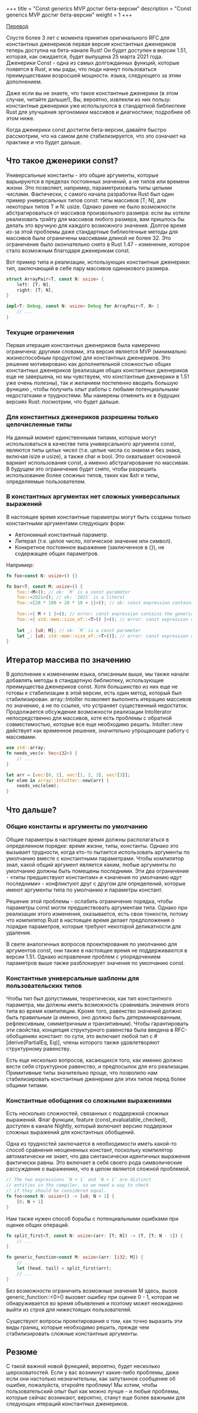 +++
title = "Const generics MVP достиг бета-версии"
description = "Const generics MVP достиг бета-версии"
weight = 1
+++

[Перевод](https://blog.rust-lang.org/2021/02/26/const-generics-mvp-beta.html)

Спустя более 3 лет с момента принятия оригинального RFC для константных дженериков первая версия константных дженериков теперь доступна на бета-канале Rust! Он будет доступен в версии 1.51, которая, как ожидается, будет выпущена 25 марта 2021 года. Дженерики Const - одна из самых долгожданных функций, которые появятся в Rust, и мы рады, что люди начнут пользоваться преимуществами возросшей мощности. языка, следующего за этим дополнением.

Даже если вы не знаете, что такое константные дженерики (в этом случае, читайте дальше!), Вы, вероятно, извлекли из них пользу: константные дженерики уже используются в стандартной библиотеке Rust для улучшения эргономики массивов и диагностики; подробнее об этом ниже.

Когда дженерики const достигли бета-версии, давайте быстро рассмотрим, что на самом деле стабилизируется, что это означает на практике и что будет дальше.

## Что такое дженерики const?

Универсальные константы - это общие аргументы, которые варьируются в пределах постоянных значений, а не типов или времени жизни. Это позволяет, например, параметризовать типы целыми числами. Фактически, с самого начала разработки Rust был один пример универсальных типов const: типы массивов [T; N], для некоторых типов T и N: usize. Однако ранее не было возможности абстрагироваться от массивов произвольного размера: если вы хотели реализовать трэйту для массивов любого размера, вам пришлось бы делать это вручную для каждого возможного значения. Долгое время из-за этой проблемы даже стандартные библиотечные методы для массивов были ограничены массивами длиной не более 32. Это ограничение было окончательно снято в Rust 1.47 - изменение, которое стало возможным благодаря дженерикам const.

Вот пример типа и реализации, использующих константные дженерики: тип, заключающий в себе пару массивов одинакового размера. 

```rust
struct ArrayPair<T, const N: usize> {
    left: [T; N],
    right: [T; N],
}

impl<T: Debug, const N: usize> Debug for ArrayPair<T, N> {
    // ...
}
```

### Текущие ограничения

Первая итерация константных дженериков была намеренно ограничена: другими словами, эта версия является MVP (минимально жизнеспособным продуктом) для константных дженериков. Это решение мотивировано как дополнительной сложностью общих константных дженериков (реализация общих константных дженериков еще не завершена, но мы чувствуем, что константные дженерики в 1.51 уже очень полезны), так и желанием постепенно вводить большую функцию , чтобы получить опыт работы с любыми потенциальными недостатками и трудностями. Мы намерены отменить их в будущих версиях Rust: посмотрим, что будет дальше.

### Для константных дженериков разрешены только целочисленные типы

На данный момент единственными типами, которые могут использоваться в качестве типа универсального аргумента const, являются типы целых чисел (т.е. целые числа со знаком и без знака, включая isize и usize), а также char и bool. Это охватывает основной вариант использования const, а именно абстрагирование по массивам. В будущем это ограничение будет снято, чтобы разрешить использование более сложных типов, таких как &str и типы, определяемые пользователем.

### В константных аргументах нет сложных универсальных выражений

В настоящее время константные параметры могут быть созданы только константными аргументами следующих форм:

- Автономный константный параметр.
- Литерал (т.е. целое число, логическое значение или символ).
- Конкретное постоянное выражение (заключенное в {}), не содержащее общих параметров.

Например: 

```rust
fn foo<const N: usize>() {}

fn bar<T, const M: usize>() {
    foo::<M>(); // ok: `M` is a const parameter
    foo::<2021>(); // ok: `2021` is a literal
    foo::<{20 * 100 + 20 * 10 + 1}>(); // ok: const expression contains no generic parameters
    
    foo::<{ M + 1 }>(); // error: const expression contains the generic parameter `M`
    foo::<{ std::mem::size_of::<T>() }>(); // error: const expression contains the generic parameter `T`
    
    let _: [u8; M]; // ok: `M` is a const parameter
    let _: [u8; std::mem::size_of::<T>()]; // error: const expression contains the generic parameter `T`
}
```

## Итератор массива по значению

В дополнение к изменениям языка, описанным выше, мы также начали добавлять методы в стандартную библиотеку, использующие преимущества дженериков const. Хотя большинство из них еще не готовы к стабилизации в этой версии, есть один метод, который был стабилизирован. array::IntoIter позволяет выполнять итерацию массивов по значению, а не по ссылке, что устраняет существенный недостаток. Продолжается обсуждение возможности реализации IntoIterator непосредственно для массивов, хотя есть проблемы с обратной совместимостью, которые все еще необходимо решить. IntoIter::new действует как временное решение, значительно упрощающее работу с массивами. 

```rust
use std::array;
fn needs_vec(v: Vec<i32>) {
    // ...
}

let arr = [vec![0, 1], vec![1, 2, 3], vec![3]];
for elem in array::IntoIter::new(arr) {
    needs_vec(elem);
}
```

## Что дальше?

### Общие константы и аргументы по умолчанию

Общие параметры в настоящее время должны располагаться в определенном порядке: время жизни, типы, константы. Однако это вызывает трудности, когда кто-то пытается использовать аргументы по умолчанию вместе с константными параметрами. Чтобы компилятор знал, какой общий аргумент является каким, любые аргументы по умолчанию должны быть помещены последними. Эти два ограничения - «типы предшествуют константам» и «значения по умолчанию идут последними» - конфликтуют друг с другом для определений, которые имеют аргументы типа по умолчанию и параметры констант.

Решение этой проблемы - ослабить ограничение порядка, чтобы параметры const могли предшествовать аргументам типа. Однако при реализации этого изменения, оказывается, есть свои тонкости, потому что компилятор Rust в настоящее время делает предположения о порядке параметров, которые требуют некоторой деликатности для удаления.

В свете аналогичных вопросов проектирования по умолчанию для аргументов const, они также в настоящее время не поддерживаются в версии 1.51. Однако исправление проблем с упорядочением параметров выше также разблокирует значения по умолчанию const.

### Константные универсальные шаблоны для пользовательских типов

Чтобы тип был допустимым, теоретически, как тип константного параметра, мы должны иметь возможность сравнивать значения этого типа во время компиляции. Кроме того, равенство значений должно быть правильным (а именно, оно должно быть детерминированным, рефлексивным, симметричным и транзитивным). Чтобы гарантировать эти свойства, концепция структурного равенства была введена в RFC-обобщениях констант: по сути, это включает любой тип с #[derive(PartialEq, Eq)], члены которого также удовлетворяют структурному равенству.

Есть еще несколько вопросов, касающихся того, как именно должно вести себя структурное равенство, и предпосылок для его реализации. Примитивные типы значительно проще, что позволило нам стабилизировать константные дженерики для этих типов перед более общими типами.

### Константные обобщения со сложными выражениями

Есть несколько сложностей, связанных с поддержкой сложных выражений. Флаг функции, feature (const_evaluatable_checked), доступен в канале Nightly, который включает версию поддержки сложных выражений для константных обобщений.

Одна из трудностей заключается в необходимости иметь какой-то способ сравнения неоцененных констант, поскольку компилятор автоматически не знает, что два синтаксически идентичных выражения фактически равны. Это включает в себя своего рода символические рассуждения о выражениях, что в целом является сложной проблемой. 

```rust
// The two expressions `N + 1` and `N + 1` are distinct
// entities in the compiler, so we need a way to check
// if they should be considered equal.
fn foo<const N: usize>() -> [u8; N + 1] {
    [0; N + 1]
}
```

Нам также нужен способ борьбы с потенциальными ошибками при оценке общих операций. 

```rust
fn split_first<T, const N: usize>(arr: [T; N]) -> (T, [T; N - 1]) {
    // ...
}

fn generic_function<const M: usize>(arr: [i32; M]) {
    // ...
    let (head, tail) = split_first(arr);
    // ...
}
```

Без возможности ограничить возможные значения M здесь, вызов generic_function::<0>() вызовет ошибку при оценке 0 - 1, которая не обнаруживается во время объявления и поэтому может неожиданно выйти из строя для нижестоящих пользователей.

Существуют вопросы проектирования о том, как точно выразить эти виды границ, которые необходимо решить, прежде чем стабилизировать сложные константные аргументы.

## Резюме

С такой важной новой функцией, вероятно, будет несколько шероховатостей. Если у вас возникнут какие-либо проблемы, даже если они настолько незначительны, как запутанное сообщение об ошибке, пожалуйста, откройте проблему! Мы хотим, чтобы пользовательский опыт был как можно лучше - и любые проблемы, которые сейчас возникают, вероятно, станут еще более важными для следующих итераций константных дженериков. 
